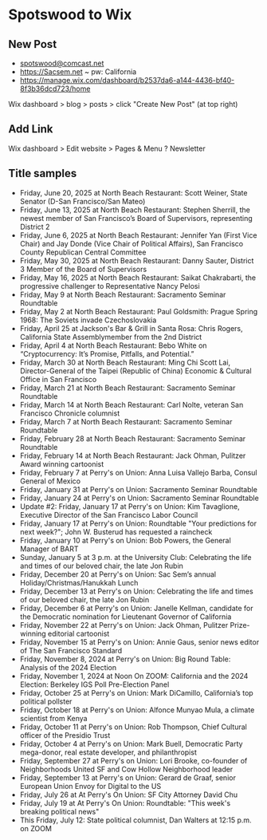 # Spotswood to Wix

## New Post

* spotswood@comcast.net
* https://Sacsem.net ~ pw: California
* https://manage.wix.com/dashboard/b2537da6-a144-4436-bf40-8f3b36dcd723/home

Wix dashboard > blog > posts > click "Create New Post" (at top right)

## Add Link

Wix dashboard > Edit website > Pages & Menu ? Newsletter

## Title samples

* Friday, June 20, 2025 at North Beach Restaurant: Scott Weiner, State Senator (D-San Francisco/San Mateo)
* Friday, June 13, 2025 at North Beach Restaurant: Stephen Sherrill, the newest member of San Francisco’s Board of Supervisors, representing District 2
* Friday, June 6, 2025 at North Beach Restaurant: Jennifer Yan (First Vice Chair) and Jay Donde (Vice Chair of Political Affairs), San Francisco County Republican Central Committee
* Friday, May 30, 2025 at North Beach Restaurant: Danny Sauter, District 3 Member of the Board of Supervisors
* Friday, May 16, 2025 at North Beach Restaurant: Saikat Chakrabarti, the progressive challenger to Representative Nancy Pelosi
* Friday, May 9 at North Beach Restaurant: Sacramento Seminar Roundtable
* Friday, May 2 at North Beach Restaurant: Paul Goldsmith: Prague Spring 1968: The Soviets invade Czechoslovakia
* Friday, April 25 at Jackson's Bar & Grill in Santa Rosa: Chris Rogers, California State Assemblymember from the 2nd District
* Friday, April 4 at North Beach Restaurant: Bebo White on “Cryptocurrency: It’s Promise, Pitfalls, and Potential.”
* Friday, March 30 at North Beach Restaurant: Ming Chi Scott Lai, Director-General of the Taipei (Republic of China) Economic & Cultural Office in San Francisco
* Friday, March 21 at North Beach Restaurant: Sacramento Seminar Roundtable
* Friday, March 14 at North Beach Restaurant: Carl Nolte, veteran San Francisco Chronicle columnist
* Friday, March 7 at North Beach Restaurant: Sacramento Seminar Roundtable
* Friday, February 28 at North Beach Restaurant: Sacramento Seminar Roundtable
* Friday, February 14 at North Beach Restaurant: Jack Ohman, Pulitzer Award winning cartoonist
* Friday, February 7 at Perry's on Union: Anna Luisa Vallejo Barba, Consul General of Mexico
* Friday, January 31 at Perry's on Union: Sacramento Seminar Roundtable
* Friday, January 24 at Perry's on Union: Sacramento Seminar Roundtable
* Update #2: Friday, January 17 at Perry's on Union: Kim Tavaglione, Executive Director of the San Francisco Labor Council
* Friday, January 17 at Perry's on Union: Roundtable "Your predictions for next week?"; John W. Busterud has requested a raincheck
* Friday, January 10 at Perry's on Union: Bob Powers, the General Manager of BART
* Sunday, January 5 at 3 p.m. at the University Club: Celebrating the life and times of our beloved chair, the late Jon Rubin
* Friday, December 20 at Perry's on Union: Sac Sem’s annual Holiday/Christmas/Hanukkah Lunch
* Friday, December 13 at Perry's on Union: Celebrating the life and times of our beloved chair, the late Jon Rubin
* Friday, December 6 at Perry's on Union: Janelle Kellman, candidate for the Democratic nomination for Lieutenant Governor of California
* Friday, November 22 at Perry's on Union: Jack Ohman, Pulitzer Prize-winning editorial cartoonist
* Friday, November 15 at Perry's on Union: Annie Gaus, senior news editor of The San Francisco Standard
* Friday, November 8, 2024 at Perry's on Union: Big Round Table: Analysis of the 2024 Election
* Friday, November 1, 2024 at Noon On ZOOM: California and the 2024 Election: Berkeley IGS Poll Pre-Election Panel
* Friday, October 25 at Perry's on Union: Mark DiCamillo, California’s top political pollster
* Friday, October 18 at Perry's on Union: Alfonce Munyao Mula, a climate scientist from Kenya
* Friday, October 11 at Perry's on Union: Rob Thompson, Chief Cultural officer of the Presidio Trust
* Friday, October 4 at Perry's on Union: Mark Buell, Democratic Party mega-donor, real estate developer, and philanthropist
* Friday, September 27 at Perry's on Union: Lori Brooke, co-founder of Neighborhoods United SF and Cow Hollow Neighborhood leader
* Friday, September 13 at Perry's on Union: Gerard de Graaf, senior European Union Envoy for Digital to the US
* Friday, July 26 at At Perry's On Union: SF City Attorney David Chu
* Friday, July 19 at At Perry's On Union: Roundtable: "This week's breaking political news"
* This Friday, July 12: State political columnist, Dan Walters at 12:15 p.m. on ZOOM
